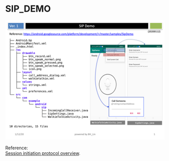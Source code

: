 # SIP_DEMO

![](images/Slide1.png)

Reference:   
[Session initiation protocol overview](https://developer.android.com/guide/topics/connectivity/sip). 
